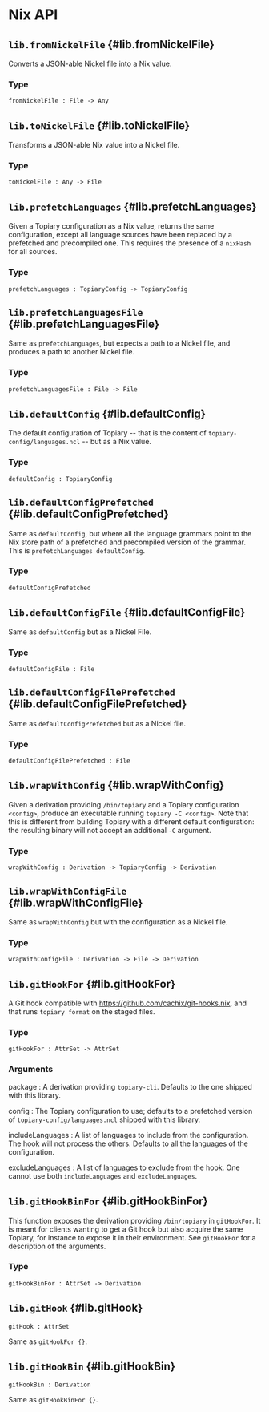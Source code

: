 # Nix API

<!-- This file is generated by bin/generate-nix-documentation.sh
     from documentation    in Nix source files. Modify the script or
     the source files instead. -->





## `lib.fromNickelFile` {#lib.fromNickelFile}

Converts a JSON-able Nickel file into a Nix value.

### Type

```
fromNickelFile : File -> Any
```

## `lib.toNickelFile` {#lib.toNickelFile}

Transforms a JSON-able Nix value into a Nickel file.

### Type

```
toNickelFile : Any -> File
```



## `lib.prefetchLanguages` {#lib.prefetchLanguages}

Given a Topiary configuration as a Nix value, returns the same
configuration, except all language sources have been replaced by a
prefetched and precompiled one. This requires the presence of a `nixHash`
for all sources.

### Type

```
prefetchLanguages : TopiaryConfig -> TopiaryConfig
```

## `lib.prefetchLanguagesFile` {#lib.prefetchLanguagesFile}

Same as `prefetchLanguages`, but expects a path to a Nickel file, and
produces a path to another Nickel file.

### Type

```
prefetchLanguagesFile : File -> File
```



## `lib.defaultConfig` {#lib.defaultConfig}

The default configuration of Topiary -- that is the content of
`topiary-config/languages.ncl` -- but as a Nix value.

### Type

```
defaultConfig : TopiaryConfig
```

## `lib.defaultConfigPrefetched` {#lib.defaultConfigPrefetched}

Same as `defaultConfig`, but where all the language grammars point to the
Nix store path of a prefetched and precompiled version of the grammar. This
is `prefetchLanguages defaultConfig`.

### Type

```
defaultConfigPrefetched
```

## `lib.defaultConfigFile` {#lib.defaultConfigFile}

Same as `defaultConfig` but as a Nickel File.

### Type

```
defaultConfigFile : File
```

## `lib.defaultConfigFilePrefetched` {#lib.defaultConfigFilePrefetched}

Same as `defaultConfigPrefetched` but as a Nickel file.

### Type

```
defaultConfigFilePrefetched : File
```

## `lib.wrapWithConfig` {#lib.wrapWithConfig}

Given a derivation providing `/bin/topiary` and a Topiary configuration
`<config>`, produce an executable running `topiary -C <config>`.
Note that this is different from building Topiary with a different default
configuration: the resulting binary will not accept an additional `-C`
argument.

### Type

```
wrapWithConfig : Derivation -> TopiaryConfig -> Derivation
```

## `lib.wrapWithConfigFile` {#lib.wrapWithConfigFile}

Same as `wrapWithConfig` but with the configuration as a Nickel file.

### Type

```
wrapWithConfigFile : Derivation -> File -> Derivation
```





## `lib.gitHookFor` {#lib.gitHookFor}

A Git hook compatible with https://github.com/cachix/git-hooks.nix, and that
runs `topiary format` on the staged files.

### Type

```
gitHookFor : AttrSet -> AttrSet
```

### Arguments

package
: A derivation providing `topiary-cli`. Defaults to the one shipped with
  this library.

config
: The Topiary configuration to use; defaults to a prefetched version of
  `topiary-config/languages.ncl` shipped with this library.

includeLanguages
: A list of languages to include from the configuration. The hook will not
  process the others. Defaults to all the languages of the configuration.

excludeLanguages
: A list of languages to exclude from the hook. One cannot use both
  `includeLanguages` and `excludeLanguages`.

## `lib.gitHookBinFor` {#lib.gitHookBinFor}

This function exposes the derivation providing `/bin/topiary` in `gitHookFor`.
It is meant for clients wanting to get a Git hook but also acquire the same
Topiary, for instance to expose it in their environment. See `gitHookFor` for a
description of the arguments.

### Type

```
gitHookBinFor : AttrSet -> Derivation
```

## `lib.gitHook` {#lib.gitHook}

```
gitHook : AttrSet
```

Same as `gitHookFor {}`.

## `lib.gitHookBin` {#lib.gitHookBin}

```
gitHookBin : Derivation
```

Same as `gitHookBinFor {}`.
